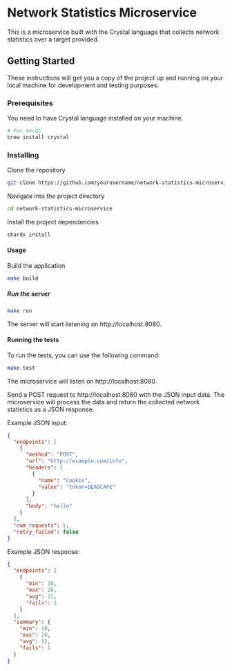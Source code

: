 # Network Statistics Microservice

This is a microservice built with the Crystal language that collects network statistics over a target provided.

## Getting Started

These instructions will get you a copy of the project up and running on your local machine for development and testing purposes.

### Prerequisites

You need to have Crystal language installed on your machine.

```bash
# For macOS
brew install crystal
```

### Installing
Clone the repository

```bash
git clone https://github.com/yourusername/network-statistics-microservice.git
```

Navigate into the project directory

```bash
cd network-statistics-microservice
```

Install the project dependencies

```bash
shards install
```

#### Usage
Build the application

```bash
make build
```

##### Run the server

```bash
make run
```

The server will start listening on http://localhost:8080.

#### Running the tests
To run the tests, you can use the following command:

```bash
make test
```

The microservice will listen on http://localhost:8080.

Send a POST request to http://localhost:8080 with the JSON input data. The microservice will process the data and return the collected network statistics as a JSON response.

Example JSON input:

```json
{
  "endpoints": [
    {
      "method": "POST",
      "url": "http://example.com/info",
      "headers": [
        {
          "name": "Cookie",
          "value": "token=DEADCAFE"
        }
      ],
      "body": "hello"
    }
  ],
  "num_requests": 5,
  "retry_failed": false
}
```

Example JSON response:

```json
{
  "endpoints": [
    {
      "min": 10,
      "max": 20,
      "avg": 12,
      "fails": 1
    }
  ],
  "summary": {
    "min": 10,
    "max": 20,
    "avg": 12,
    "fails": 1
  }
}
```


